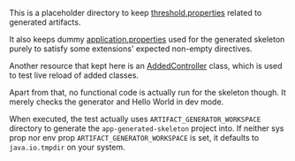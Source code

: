 This is a placeholder directory to keep
[threshold.properties](./threshold.properties) related to generated artifacts.

It also keeps dummy [application.properties](./application.properties) used for the
generated skeleton purely to satisfy some extensions' expected non-empty directives.

Another resource that kept here is an [AddedController](./AddedController.java) class,
which is used to test live reload of added classes.

Apart from that, no functional code is actually run for the skeleton though.
It merely checks the generator and Hello World in dev mode.

When executed, the test actually uses ```ARTIFACT_GENERATOR_WORKSPACE``` directory
to generate the ```app-generated-skeleton``` project into. If neither sys prop nor env prop ```ARTIFACT_GENERATOR_WORKSPACE```
is set, it defaults to ```java.io.tmpdir``` on your system.
